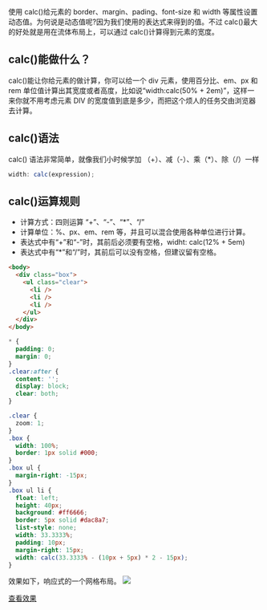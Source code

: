 使用 calc()给元素的 border、margin、pading、font-size 和 width 等属性设置动态值。为何说是动态值呢?因为我们使用的表达式来得到的值。不过 calc()最大的好处就是用在流体布局上，可以通过 calc()计算得到元素的宽度。

## calc()能做什么？

calc()能让你给元素的做计算，你可以给一个 div 元素，使用百分比、em、px 和 rem 单位值计算出其宽度或者高度，比如说“width:calc(50% + 2em)”，这样一来你就不用考虑元素 DIV 的宽度值到底是多少，而把这个烦人的任务交由浏览器去计算。

## calc()语法

calc() 语法非常简单，就像我们小时候学加 （+）、减（-）、乘（\*）、除（/）一样

```javascript
width: calc(expression);
```

## calc()运算规则

- 计算方式：四则运算 “+”、“-”、“\*”、“/”
- 计算单位：%、px、em、rem 等，并且可以混合使用各种单位进行计算。
- 表达式中有“+”和“-”时，其前后必须要有空格，widht: calc(12% + 5em)
- 表达式中有“\*”和“/”时，其前后可以没有空格，但建议留有空格。

```html
<body>
  <div class="box">
    <ul class="clear">
      <li />
      <li />
      <li />
    </ul>
  </div>
</body>
```

```css
* {
  padding: 0;
  margin: 0;
}
.clear:after {
  content: '';
  display: block;
  clear: both;
}

.clear {
  zoom: 1;
}
.box {
  width: 100%;
  border: 1px solid #000;
}
.box ul {
  margin-right: -15px;
}
.box ul li {
  float: left;
  height: 40px;
  background: #ff6666;
  border: 5px solid #dac8a7;
  list-style: none;
  width: 33.3333%;
  padding: 10px;
  margin-right: 15px;
  width: calc(33.3333% - (10px + 5px) * 2 - 15px);
}
```

效果如下，响应式的一个网格布局。
![](https://loremxuetengfei.oss-cn-beijing.aliyuncs.com/2017-17-10-19-24608495.jpg)

<a href="../html/calc-Media-query.html"  target="_blank">查看效果</a>
